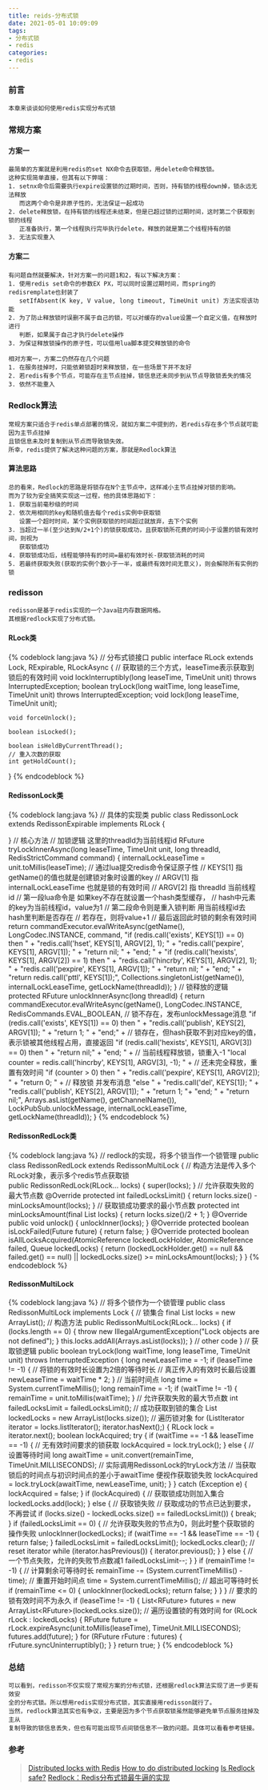 ```yaml
---
title: reids-分布式锁
date: 2021-05-01 10:09:09
tags:
- 分布式锁
- redis
categories:
- redis
---
```


### 前言

	本章来谈谈如何使用redis实现分布式锁
<!-- more -->

### 常规方案

#### 方案一
    
    最简单的方案就是利用redis的set NX命令去获取锁，用delete命令释放锁。
    这种实现简单直接，但其有以下弊端：
    1. setnx命令后需要执行expire设置锁的过期时间，否则，持有锁的线程down掉，锁永远无法释放
       而这两个命令是非原子性的，无法保证一起成功
    2. delete释放锁，在持有锁的线程还未结束，但是已超过锁的过期时间，这时第二个获取到锁的线程
       正准备执行，第一个线程执行完毕执行delete，释放的就是第二个线程持有的锁
    3. 无法实现重入

#### 方案二

    有问题自然就要解决，针对方案一的问题1和2，有以下解决方案：
    1. 使用redis set命令的参数EX PX，可以同时设置过期时间，而spring的redisremplate也封装了
       setIfAbsent(K key, V value, long timeout, TimeUnit unit) 方法实现该功能
    2. 为了防止释放锁时误删不属于自己的锁，可以对缓存的value设置一个自定义值，在释放时进行
       判断，如果属于自己才执行delete操作
    3. 为保证释放锁操作的原子性，可以借用lua脚本提交释放锁的命令

    相对方案一，方案二仍然存在几个问题
    1. 在服务挂掉时，只能依赖锁超时来释放锁，在一些场景下并不友好
    2. 若redis有多个节点，可能存在主节点挂掉，锁信息还未同步到从节点导致锁丢失的情况
    3. 依然不能重入

### Redlock算法

    常规方案只适合于redis单点部署的情况，就如方案二中提到的，若redis存在多个节点就可能因为主节点挂掉
    且锁信息未及时复制到从节点而导致锁失效。
    所幸，redis提供了解决这种问题的方案，那就是Redlock算法

#### 算法思路

    总的看来，Redlock的思路是将锁存在N个主节点中，这样减小主节点挂掉对锁的影响。
    而为了较为安全搞笑实现这一过程，他的具体思路如下：
    1. 获取当前毫秒级的时间
    2. 依次用相同的key和随机值去每个redis实例中获取锁
       设置一个超时时间，某个实例获取锁的时间超过就放弃，去下个实例
    3. 当超过一半(至少达到N/2+1个)的锁获取成功，且获取锁所花费的时间小于设置的锁有效时间，则视为
       获取锁成功
    4. 获取锁成功后，线程能够持有的时间=最初有效时长-获取锁消耗的时间
    5. 若最终获取失败(获取的实例个数小于一半，或最终有效时间无意义)，则会解除所有实例的锁

### redisson

    redisson是基于redis实现的一个Java驻内存数据网格。
    其根据redlock实现了分布式锁。

#### RLock类

{% codeblock lang:java %}
// 分布式锁接口
public interface RLock extends Lock, RExpirable, RLockAsync {
    // 获取锁的三个方式，leaseTime表示获取到锁后的有效时间
    void lockInterruptibly(long leaseTime, TimeUnit unit) throws InterruptedException;
    boolean tryLock(long waitTime, long leaseTime, TimeUnit unit) throws InterruptedException;
    void lock(long leaseTime, TimeUnit unit);

    void forceUnlock();

    boolean isLocked();

    boolean isHeldByCurrentThread();
    // 重入次数的获取
    int getHoldCount();

}
{% endcodeblock %}
   
#### RedissonLock类

{% codeblock lang:java %}
// 具体的实现类
public class RedissonLock extends RedissonExpirable implements RLock {
	
}
// 核心方法
// 加锁逻辑 这里的threadId为当前线程id
<T> RFuture<T> tryLockInnerAsync(long leaseTime, TimeUnit unit, long threadId, RedisStrictCommand<T> command) {
    internalLockLeaseTime = unit.toMillis(leaseTime);
    // 通过lua提交redis命令保证原子性
    // KEYS[1] 指 getName()的值也就是创建锁对象时设置的key
    // ARGV[1] 指 internalLockLeaseTime 也就是锁的有效时间
    // ARGV[2] 指 threadId 当前线程id
    // 第一段lua命令是 如果key不存在就设置一个hash类型缓存，
    //                hash中元素的key为当前线程id，value为1
    // 第二段命令则是重入锁判断 用当前线程id去hash里判断是否存在
    //                        若存在，则将value+1
    // 最后返回此时锁的剩余有效时间
    return commandExecutor.evalWriteAsync(getName(), LongCodec.INSTANCE, command,
              "if (redis.call('exists', KEYS[1]) == 0) then " +
                  "redis.call('hset', KEYS[1], ARGV[2], 1); " +
                  "redis.call('pexpire', KEYS[1], ARGV[1]); " +
                  "return nil; " +
              "end; " +
              "if (redis.call('hexists', KEYS[1], ARGV[2]) == 1) then " +
                  "redis.call('hincrby', KEYS[1], ARGV[2], 1); " +
                  "redis.call('pexpire', KEYS[1], ARGV[1]); " +
                  "return nil; " +
              "end; " +
              "return redis.call('pttl', KEYS[1]);",
                Collections.<Object>singletonList(getName()), internalLockLeaseTime, getLockName(threadId));
}
// 锁释放的逻辑
protected RFuture<Boolean> unlockInnerAsync(long threadId) {
    return commandExecutor.evalWriteAsync(getName(), LongCodec.INSTANCE, RedisCommands.EVAL_BOOLEAN,
    		// 锁不存在，发布unlockMessage消息
            "if (redis.call('exists', KEYS[1]) == 0) then " +
                "redis.call('publish', KEYS[2], ARGV[1]); " +
                "return 1; " +
            "end;" +
            // 锁存在，但hash获取不到对应key的值，表示锁被其他线程占用，直接返回
            "if (redis.call('hexists', KEYS[1], ARGV[3]) == 0) then " +
                "return nil;" +
            "end; " +
            // 当前线程释放锁，锁重入-1
            "local counter = redis.call('hincrby', KEYS[1], ARGV[3], -1); " +
            // 还未完全释放，重置有效时间
            "if (counter > 0) then " +
                "redis.call('pexpire', KEYS[1], ARGV[2]); " +
                "return 0; " +
            // 释放锁 并发布消息
            "else " +
                "redis.call('del', KEYS[1]); " +
                "redis.call('publish', KEYS[2], ARGV[1]); " +
                "return 1; "+
            "end; " +
            "return nil;",
            Arrays.<Object>asList(getName(), getChannelName()), LockPubSub.unlockMessage, internalLockLeaseTime, getLockName(threadId));
}
{% endcodeblock %}

#### RedissonRedLock类

{% codeblock lang:java %}
// redlock的实现，将多个锁当作一个锁管理
public class RedissonRedLock extends RedissonMultiLock {
    // 构造方法是传入多个RLock对象，表示多个redis节点获取锁	
    public RedissonRedLock(RLock... locks) {
        super(locks);
    }
    // 允许获取失败的最大节点数
    @Override
    protected int failedLocksLimit() {
        return locks.size() - minLocksAmount(locks);
    }
    // 获取锁成功要求的最小节点数
    protected int minLocksAmount(final List<RLock> locks) {
        return locks.size()/2 + 1;
    }
    @Override
    public void unlock() {
        unlockInner(locks);
    }
    @Override
    protected boolean isLockFailed(Future<Boolean> future) {
        return false;
    }
    @Override
    protected boolean isAllLocksAcquired(AtomicReference<RLock> lockedLockHolder, AtomicReference<Throwable> failed, Queue<RLock> lockedLocks) {
        return (lockedLockHolder.get() == null && failed.get() == null) || lockedLocks.size() >= minLocksAmount(locks);
    }
}
{% endcodeblock %}

#### RedissonMultiLock


{% codeblock lang:java %}
// 将多个锁作为一个锁管理
public class RedissonMultiLock implements Lock {
    // 锁集合
    final List<RLock> locks = new ArrayList<RLock>();
    // 构造方法
    public RedissonMultiLock(RLock... locks) {
        if (locks.length == 0) {
            throw new IllegalArgumentException("Lock objects are not defined");
        }
        this.locks.addAll(Arrays.asList(locks));
    }
    // other code
}
// 获取锁逻辑
public boolean tryLock(long waitTime, long leaseTime, TimeUnit unit) throws InterruptedException {
    long newLeaseTime = -1;
    if (leaseTime != -1) {
        // 将锁的有效时长设置为2倍的等待时长
        // 真正传入的有效时长最后设置
        newLeaseTime = waitTime * 2;
    }
    // 当前时间点
    long time = System.currentTimeMillis();
    long remainTime = -1;
    if (waitTime != -1) {
        remainTime = unit.toMillis(waitTime);
    }
    // 允许获取失败的最大节点数
    int failedLocksLimit = failedLocksLimit();
    // 成功获取到锁的集合
    List<RLock> lockedLocks = new ArrayList<RLock>(locks.size());
    // 遍历锁对象
    for (ListIterator<RLock> iterator = locks.listIterator(); iterator.hasNext();) {
        RLock lock = iterator.next();
        boolean lockAcquired;
        try {
            if (waitTime == -1 && leaseTime == -1) {
                // 无有效时间要求的锁获取
                lockAcquired = lock.tryLock();
            } else {
                // 设置等待时间
                long awaitTime = unit.convert(remainTime, TimeUnit.MILLISECONDS);
                // 实际调用RedissonLock的tryLock方法
                // 当获取锁后的时间点与初识时间点的差小于awaitTime 便视作获取锁失败
                lockAcquired = lock.tryLock(awaitTime, newLeaseTime, unit);
            }
        } catch (Exception e) {
            lockAcquired = false;
        }
        if (lockAcquired) {
            // 获取锁成功则加入集合
            lockedLocks.add(lock);
        } else {
            // 获取锁失败
            // 获取成功的节点已达到要求，不再尝试
            if (locks.size() - lockedLocks.size() == failedLocksLimit()) {
                break;
            }
            if (failedLocksLimit == 0) {
                // 允许获取失败的节点为0，则此时整个获取锁的操作失败
                unlockInner(lockedLocks);
                if (waitTime == -1 && leaseTime == -1) {
                    return false;
                }
                failedLocksLimit = failedLocksLimit();
                lockedLocks.clear();
                // reset iterator
                while (iterator.hasPrevious()) {
                    iterator.previous();
                }
            } else {
                // 一个节点失败，允许的失败节点数减1
                failedLocksLimit--;
            }
        }
        if (remainTime != -1) {
            // 计算剩余可等待时长
            remainTime -= (System.currentTimeMillis() - time);
            // 重置开始时间点
            time = System.currentTimeMillis();
            // 超出可等待时长
            if (remainTime <= 0) {
                unlockInner(lockedLocks);
                return false;
            }
        }
    }
    // 要求的锁有效时间不为永久
    if (leaseTime != -1) {
        List<RFuture<Boolean>> futures = new ArrayList<RFuture<Boolean>>(lockedLocks.size());
        // 遍历设置锁的有效时间
        for (RLock rLock : lockedLocks) {
            RFuture<Boolean> future = rLock.expireAsync(unit.toMillis(leaseTime), TimeUnit.MILLISECONDS);
            futures.add(future);
        }
        for (RFuture<Boolean> rFuture : futures) {
            rFuture.syncUninterruptibly();
        }
    }
    return true;
}
{% endcodeblock %}

### 总结
    
    可以看到，redisson不仅实现了常规方案的分布式锁，还根据redlock算法实现了进一步更有效安
    全的分布式锁。所以想用redis实现分布式锁，其实直接用redisson就行了。
    当然，redlock算法其实也有争议，主要是因为多个节点获取锁虽然能够避免单节点服务挂掉及主从
    复制导致的锁信息丢失，但也有可能出现节点间锁信息不一致的问题。具体可以看看参考链接。

### 参考

> [Distributed locks with Redis](https://redis.io/topics/distlock)
> [How to do distributed locking](https://martin.kleppmann.com/2016/02/08/how-to-do-distributed-locking.html)
> [Is Redlock safe?](http://antirez.com/news/101)
> [Redlock：Redis分布式锁最牛逼的实现](https://www.jianshu.com/p/7e47a4503b87)



